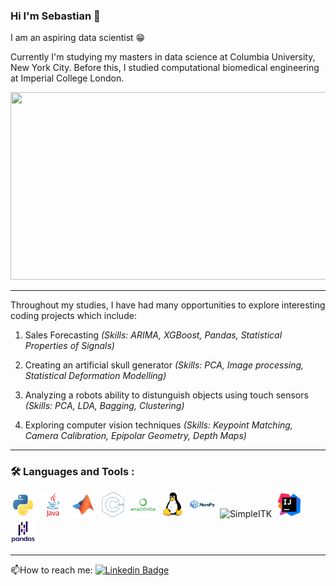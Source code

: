 ### Hi I'm Sebastian :wave:

 I am an aspiring data scientist :grin:
 
Currently I'm studying my masters in data science at Columbia University, New York City. Before this, I studied computational biomedical engineering at Imperial College London.
 
<div align="center">
  <img src="https://media.giphy.com/media/dWesBcTLavkZuG35MI/giphy.gif" width="600" height="300"/>
</div>


---

Throughout my studies, I have had many opportunities to explore interesting coding projects which include:

1. Sales Forecasting *(Skills: ARIMA, XGBoost, Pandas, Statistical Properties of Signals)*

2. Creating an artificial skull generator *(Skills: PCA, Image processing, Statistical Deformation Modelling)*

3. Analyzing a robots ability to distunguish objects using touch sensors *(Skills: PCA, LDA, Bagging, Clustering)*

4. Exploring computer vision techniques *(Skills: Keypoint Matching, Camera Calibration, Epipolar Geometry, Depth Maps)*

---

### :hammer_and_wrench: Languages and Tools :
<div>
  <img src="https://github.com/devicons/devicon/blob/master/icons/python/python-original.svg" title="Python" alt="Python" width="40" height="40"/>&nbsp;
  <img src="https://github.com/devicons/devicon/blob/master/icons/java/java-original-wordmark.svg" title="Java" alt="Java" width="40" height="40"/>&nbsp;
  <img src="https://github.com/devicons/devicon/blob/master/icons/matlab/matlab-original.svg" title="MATLAB" alt="MATLAB" width="40" height="40"/>&nbsp;
  <img src="https://github.com/devicons/devicon/blob/master/icons/cplusplus/cplusplus-line.svg" title="Cplusplus" alt="Cplusplus" width="40" height="40"/>&nbsp;
  <img src="https://github.com/devicons/devicon/blob/master/icons/anaconda/anaconda-original-wordmark.svg" title="Anaconda" alt="Anaconda" width="40" height="40"/>&nbsp;
  <img src="https://github.com/devicons/devicon/blob/master/icons/linux/linux-original.svg" title="Linux" alt="Linux" width="40" height="40"/>&nbsp;
  <img src="https://github.com/devicons/devicon/blob/master/icons/numpy/numpy-original-wordmark.svg" title="Numpy" alt="Numpy" width="40" height="40"/>&nbsp;
  <img src="https://github.com/ss16318/sitk/blob/main/SITK.png" title="SimpleITK" alt="SimpleITK" width="40" height="40"/>&nbsp;
  <img src=https://github.com/devicons/devicon/blob/master/icons/intellij/intellij-original.svg title="IntelliJ" alt="IntelliJ" width="40" height="40"/>&nbsp;
  <img src=https://github.com/devicons/devicon/blob/master/icons/pandas/pandas-original-wordmark.svg title="Pandas" alt="Pandas" width="40" height="40"/>&nbsp;
</div>


---

:mailbox:How to reach me: [![Linkedin Badge](https://img.shields.io/badge/-Steiner-blue?style=flat&logo=Linkedin&logoColor=white)](https://www.linkedin.com/in/sebastian-steiner-713b12174/)

